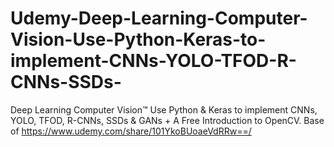 # Udemy-Deep-Learning-Computer-Vision-Use-Python-Keras-to-implement-CNNs-YOLO-TFOD-R-CNNs-SSDs-
Deep Learning Computer Vision™ Use Python &amp; Keras to implement CNNs, YOLO, TFOD, R-CNNs, SSDs &amp; GANs + A Free Introduction to OpenCV. 
Base of https://www.udemy.com/share/101YkoBUoaeVdRRw==/

